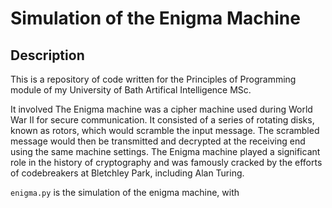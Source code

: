 # Simulation of the Enigma Machine

## Description
This is a repository of code written for the Principles of Programming module of my University of Bath Artifical Intelligence MSc.

It involved 
The Enigma machine was a cipher machine used during World War II for secure communication. It consisted of a series of rotating disks, known as rotors, which would scramble the input message. The scrambled message would then be transmitted and decrypted at the receiving end using the same machine settings. The Enigma machine played a significant role in the history of cryptography and was famously cracked by the efforts of codebreakers at Bletchley Park, including Alan Turing.

`enigma.py` is the simulation of the enigma machine, with 


